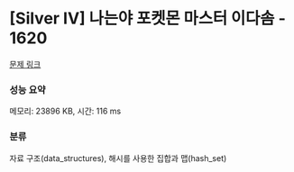 # [Silver IV] 나는야 포켓몬 마스터 이다솜 - 1620 

[문제 링크](https://www.acmicpc.net/problem/1620) 

### 성능 요약

메모리: 23896 KB, 시간: 116 ms

### 분류

자료 구조(data_structures), 해시를 사용한 집합과 맵(hash_set)


